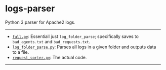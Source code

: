 # logs-parser
Python 3 parser for Apache2 logs.

***

* [`full.py`](https://github.com/rivermont/logs-parser/blob/master/full.py): Essentiall just `log_folder_parse`; specifically saves to `bad_agents.txt` and `bad_requests.txt`.
* [`log_folder_parse.py`](https://github.com/rivermont/logs-parser/blob/master/log_folder_parse.py): Parses all logs in a given folder and outputs data to a file.
* [`request_sorter.py`](https://github.com/rivermont/logs-parser/blob/master/request_sorter.py): The actual code.

***
